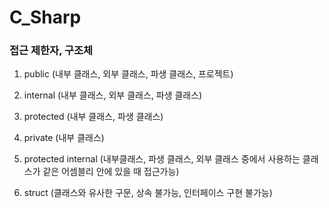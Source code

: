 # C_Sharp

### 접근 제한자, 구조체  
1. public (내부 클래스, 외부 클래스, 파생 클래스, 프로젝트)  
2. internal (내부 클래스, 외부 클래스, 파생 클래스)
3. protected (내부 클래스, 파생 클래스)
4. private (내부 클래스)  
5. protected internal (내부클래스, 파생 클래스, 외부 클래스 중에서 사용하는 클래스가 같은 어셈블리 안에 있을 때 접근가능)  

6. struct (클래스와 유사한 구문, 상속 불가능, 인터페이스 구현 불가능)



